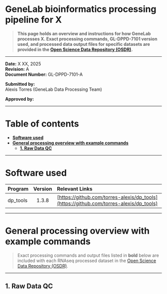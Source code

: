 # GeneLab bioinformatics processing pipeline for X

> **This page holds an overview and instructions for how GeneLab processes X. Exact processing commands, GL-DPPD-7101 version used, and processed data output files for specific datasets are provided in the [Open Science Data Repository (OSDR)](https://osdr.nasa.gov/bio/repo/).**  

---

**Date:** X XX, 2025  
**Revision:** A  
**Document Number:** GL-DPPD-7101-A  

**Submitted by:**  
Alexis Torres (GeneLab Data Processing Team)  

**Approved by:**  

---

# Table of contents  

- [**Software used**](#software-used)
- [**General processing overview with example commands**](#general-processing-overview-with-example-commands)
  - [**1. Raw Data QC**](#1-raw-data-qc)

---

# Software used  

|Program|Version|Relevant Links|
|:------|:------:|:-------------|
|dp_tools|1.3.8|[https://github.com/torres-alexis/dp_tools](https://github.com/torres-alexis/dp_tools)|


---

# General processing overview with example commands  

> Exact processing commands and output files listed in **bold** below are included with each RNAseq processed dataset in the [Open Science Data Repository (OSDR)](https://osdr.nasa.gov/bio/repo/). 

---

## 1. Raw Data QC

<br>

